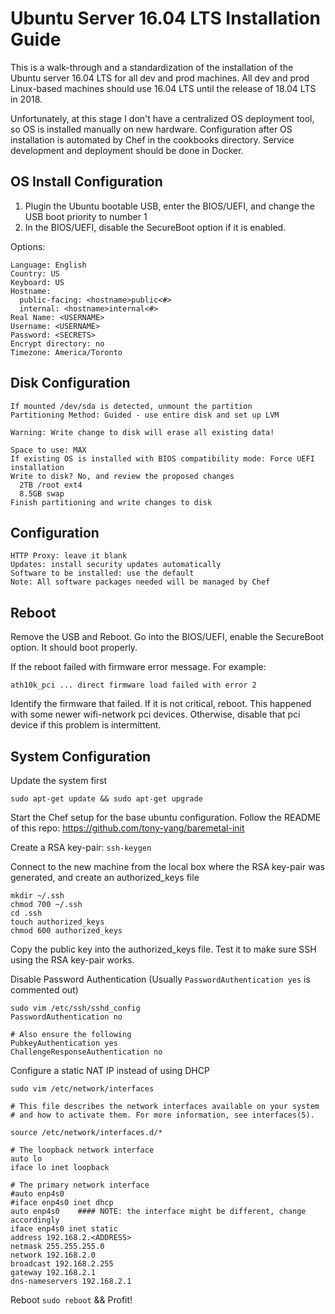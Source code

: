 # Ubuntu Server 16.04 LTS Installation Guide

This is a walk-through and a standardization of the installation of the Ubuntu server 16.04 LTS for all dev and prod machines. All dev and prod Linux-based machines should use 16.04 LTS until the release of 18.04 LTS in 2018.

Unfortunately, at this stage I don't have a centralized OS deployment tool, so OS is installed manually on new hardware. Configuration after OS installation is automated by Chef in the cookbooks directory. Service development and deployment should be done in Docker.


## OS Install Configuration

1. Plugin the Ubuntu bootable USB, enter the BIOS/UEFI, and change the USB boot priority to number 1
2. In the BIOS/UEFI, disable the SecureBoot option if it is enabled.

Options:

```
Language: English
Country: US
Keyboard: US
Hostname:
  public-facing: <hostname>public<#>
  internal: <hostname>internal<#>
Real Name: <USERNAME>
Username: <USERNAME>
Password: <SECRETS>
Encrypt directory: no
Timezone: America/Toronto
```


## Disk Configuration

```
If mounted /dev/sda is detected, unmount the partition
Partitioning Method: Guided - use entire disk and set up LVM

Warning: Write change to disk will erase all existing data!

Space to use: MAX
If existing OS is installed with BIOS compatibility mode: Force UEFI installation
Write to disk? No, and review the proposed changes
  2TB /root ext4
  8.5GB swap
Finish partitioning and write changes to disk
```


## Configuration

```
HTTP Proxy: leave it blank
Updates: install security updates automatically
Software to be installed: use the default
Note: All software packages needed will be managed by Chef
```


## Reboot
Remove the USB and Reboot. Go into the BIOS/UEFI, enable the SecureBoot option. It should boot properly.

If the reboot failed with firmware error message. For example:
```
ath10k_pci ... direct firmware load failed with error 2
```

Identify the firmware that failed. If it is not critical, reboot. This happened with some newer wifi-network pci devices. Otherwise, disable that pci device if this problem is intermittent.


## System Configuration
Update the system first
```
sudo apt-get update && sudo apt-get upgrade
```

Start the Chef setup for the base ubuntu configuration. Follow the README of this repo: https://github.com/tony-yang/baremetal-init

Create a RSA key-pair: `ssh-keygen`

Connect to the new machine from the local box where the RSA key-pair was generated, and create an authorized_keys file
```
mkdir ~/.ssh
chmod 700 ~/.ssh
cd .ssh
touch authorized_keys
chmod 600 authorized_keys
```
Copy the public key into the authorized_keys file. Test it to make sure SSH using the RSA key-pair works.

Disable Password Authentication (Usually `PasswordAuthentication yes` is commented out)
```
sudo vim /etc/ssh/sshd_config
PasswordAuthentication no

# Also ensure the following
PubkeyAuthentication yes
ChallengeResponseAuthentication no
```

Configure a static NAT IP instead of using DHCP
```
sudo vim /etc/network/interfaces

# This file describes the network interfaces available on your system
# and how to activate them. For more information, see interfaces(5).

source /etc/network/interfaces.d/*

# The loopback network interface
auto lo
iface lo inet loopback

# The primary network interface
#auto enp4s0
#iface enp4s0 inet dhcp
auto enp4s0    #### NOTE: the interface might be different, change accordingly
iface enp4s0 inet static
address 192.168.2.<ADDRESS>
netmask 255.255.255.0
network 192.168.2.0
broadcast 192.168.2.255
gateway 192.168.2.1
dns-nameservers 192.168.2.1
```

Reboot `sudo reboot` && Profit!
